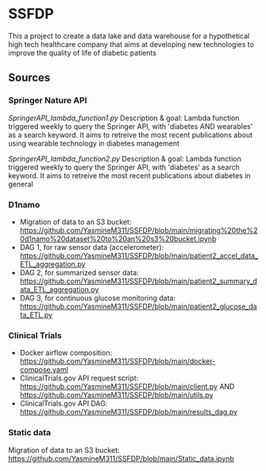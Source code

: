# SSFDP
This a project to create a data lake and data warehouse for a hypothetical high tech healthcare company that aims at developing new technologies to improve the quality of life of diabetic patients

## Sources
### Springer Nature API
*SpringerAPI_lambda_function1.py* 
Description & goal: Lambda function triggered weekly to query the Springer API, with 'diabetes AND wearables' as a search keyword. It aims to retreive the most recent publications about using wearable technology in diabetes management

*SpringerAPI_lambda_function2.py*
Description & goal: Lambda function triggered weekly to query the Springer API, with 'diabetes' as a search keyword. It aims to retreive the most recent publications about diabetes in general

### D1namo 
- Migration of data to an S3 bucket: 
https://github.com/YasmineM311/SSFDP/blob/main/migrating%20the%20d1namo%20dataset%20to%20an%20s3%20bucket.ipynb
- DAG 1, for raw sensor data (accelerometer): https://github.com/YasmineM311/SSFDP/blob/main/patient2_accel_data_ETL_aggregation.py
- DAG 2, for summarized sensor data: https://github.com/YasmineM311/SSFDP/blob/main/patient2_summary_data_ETL_aggregation.py
- DAG 3, for continuous glucose monitoring data: https://github.com/YasmineM311/SSFDP/blob/main/patient2_glucose_data_ETL.py 

### Clinical Trials
- Docker airflow composition: https://github.com/YasmineM311/SSFDP/blob/main/docker-compose.yaml
- ClinicalTrials.gov API request script: https://github.com/YasmineM311/SSFDP/blob/main/client.py AND
 https://github.com/YasmineM311/SSFDP/blob/main/utils.py 
- ClinicalTrials.gov API DAG: https://github.com/YasmineM311/SSFDP/blob/main/results_dag.py 
 
### Static data
Migration of data to an S3 bucket: https://github.com/YasmineM311/SSFDP/blob/main/Static_data.ipynb
